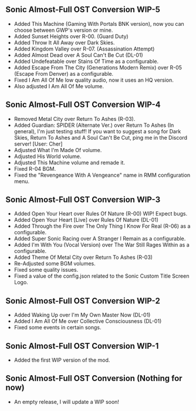 ## Sonic Almost-Full OST Conversion WIP-5
- Added This Machine (Gaming With Portals BNK version), now you can choose between GWP's version or mine.
- Added Sunset Heights over R-00. (Guard Duty)
- Added Throw It All Away over Dark Skies.
- Added Kingdom Valley over R-07. (Assassination Attempt)
- Added Almost Dead over A Soul Can't Be Cut (DL-01)
- Added Undefeatable over Stains Of Time as a configurable.
- Added Escape From The City (Generations Modern Remix) over R-05 (Escape From Denver) as a configurable.
- Fixed I Am All Of Me low quality audio, now it uses an HQ version.
- Also adjusted I Am All Of Me volume.

## Sonic Almost-Full OST Conversion WIP-4
- Removed Metal City over Return To Ashes (R-03).
- Added Guardian: SPIDER (Alternate Ver.) over Return To Ashes (In general), I'm just testing stuff! If you want to suggest a song for Dark Skies, Return To Ashes and A Soul Can't Be Cut, ping me in the Discord server! [User: Cher]
- Adjusted What I'm Made Of volume.
- Adjusted His World volume.
- Adjusted This Machine volume and remade it.
- Fixed R-04 BGM.
- Fixed the "Revengeance With A Vengeance" name in RMM configuration menu.

## Sonic Almost-Full OST Conversion WIP-3
- Added Open Your Heart over Rules Of Nature (R-00) WIP! Expect bugs.
- Added Open Your Heart [Live] over Rules Of Nature (DL-01)
- Added Through the Fire over The Only Thing I Know For Real (R-06) as a configurable.
- Added Super Sonic Racing over A Stranger I Remain as a configurable.
- Added I'm With You (Vocal Version) over The War Still Rages Within as a configurable.
- Added Theme Of Metal City over Return To Ashes (R-03)
- Re-Adjusted some BGM volumes.
- Fixed some quality issues.
- Fixed a value of the config.json related to the Sonic Custom Title Screen Logo.

## Sonic Almost-Full OST Conversion WIP-2
- Added Waking Up over I'm My Own Master Now (DL-01)
- Added I Am All Of Me over Collective Consciousness (DL-01)
- Fixed some events in certain songs.

## Sonic Almost-Full OST Conversion WIP-1
- Added the first WIP version of the mod.

## Sonic Almost-Full OST Conversion (Nothing for now)
- An empty release, I will update a WIP soon!
